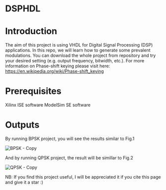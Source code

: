 # DSPHDL

# Introduction
The aim of this project is using VHDL for Digital Signal Processing (DSP) applications. In this repo, we will learn how to generate some prevalent modulations. You can download the whole project from repository and try your desired setting (e.g. output frequency, bitwidth, etc.).
For more information on Phase-shift keying please visit here:
https://en.wikipedia.org/wiki/Phase-shift_keying

# Prerequisites
Xilinx ISE software
ModelSim SE software
# Outputs
By running BPSK project, you will see the results similar to Fig.1

![BPSK - Copy](https://user-images.githubusercontent.com/43655559/207133471-e31dbfcb-42a8-4a80-b342-2e6bb85c07c3.png)

And by running QPSK project, the result will be simillar to Fig.2

![QPSK - Copy](https://user-images.githubusercontent.com/43655559/211168743-a3b0d0b6-71ed-44e7-ad60-0bdbddcd8d0a.png)

NB: If you find this project useful, I will be appreciated it if you cite this page and give it a star :)
